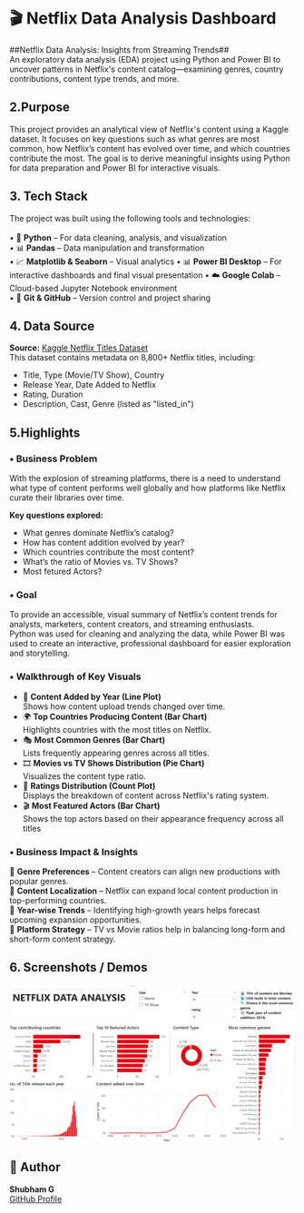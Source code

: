 # 🎬 Netflix Data Analysis Dashboard

##Netflix Data Analysis: Insights from Streaming Trends##  
An exploratory data analysis (EDA) project using Python and Power BI to uncover patterns in Netflix's content catalog—examining genres, country contributions, content type trends, and more.


## 2.Purpose  
This project provides an analytical view of Netflix's content using a Kaggle dataset. It focuses on key questions such as what genres are most common, how Netflix’s content has evolved over time, and which countries contribute the most. The goal is to derive meaningful insights using Python for data preparation and Power BI for interactive visuals.


## 3. Tech Stack  
The project was built using the following tools and technologies:<br>  
• 🐍 **Python** – For data cleaning, analysis, and visualization  
• 📊 **Pandas** – Data manipulation and transformation  
• 📈 **Matplotlib & Seaborn** – Visual analytics 
• 📊 **Power BI Desktop** – For interactive dashboards and final visual presentation
• ☁️ **Google Colab** – Cloud-based Jupyter Notebook environment  
• 🐙 **Git & GitHub** – Version control and project sharing  


## 4. Data Source  
**Source:** [Kaggle Netflix Titles Dataset](https://www.kaggle.com/datasets/shivamb/netflix-shows)  
This dataset contains metadata on 8,800+ Netflix titles, including:  
- Title, Type (Movie/TV Show), Country  
- Release Year, Date Added to Netflix  
- Rating, Duration  
- Description, Cast, Genre (listed as "listed_in")


## 5.Highlights  

### • Business Problem  
With the explosion of streaming platforms, there is a need to understand what type of content performs well globally and how platforms like Netflix curate their libraries over time.

**Key questions explored:**  
- What genres dominate Netflix’s catalog?  
- How has content addition evolved by year?  
- Which countries contribute the most content?  
- What’s the ratio of Movies vs. TV Shows?
- Most fetured Actors?


### • Goal
To provide an accessible, visual summary of Netflix’s content trends for analysts, marketers, content creators, and streaming enthusiasts.  
Python was used for cleaning and analyzing the data, while Power BI was used to create an interactive, professional dashboard for easier exploration and storytelling.

### • Walkthrough of Key Visuals  
- 📅 **Content Added by Year (Line Plot)**  
  Shows how content upload trends changed over time.  
- 🌍 **Top Countries Producing Content (Bar Chart)**  
  Highlights countries with the most titles on Netflix.  
- 🎭 **Most Common Genres (Bar Chart)**  
  Lists frequently appearing genres across all titles.  
- 🎞️ **Movies vs TV Shows Distribution (Pie Chart)**  
  Visualizes the content type ratio.  
- 📌 **Ratings Distribution (Count Plot)**  
  Displays the breakdown of content across Netflix's rating system.
- 🎬 **Most Featured Actors (Bar Chart)**  
  Shows the top actors based on their appearance frequency across all titles

### • Business Impact & Insights  
📍 **Genre Preferences** – Content creators can align new productions with popular genres.  
📍 **Content Localization** – Netflix can expand local content production in top-performing countries.  
📍 **Year-wise Trends** – Identifying high-growth years helps forecast upcoming expansion opportunities.  
📍 **Platform Strategy** – TV vs Movie ratios help in balancing long-form and short-form content strategy.


## 6. Screenshots / Demos   
![Netflix EDA Screenshot](https://github.com/shubhamg124/Netflix-data-analysis/blob/main/Snapshot%20of%20Netflix%20data%20analysis.png )
## 📌 Author  
**Shubham G**  
[GitHub Profile](https://github.com/your-github-url)
